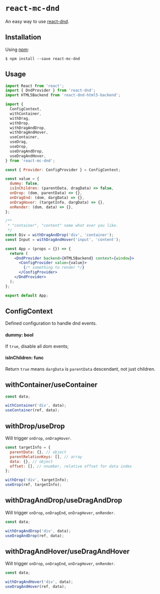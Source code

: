 # `react-mc-dnd`

An easy way to use [react-dnd](https://github.com/react-dnd/react-dnd).

## Installation

Using [npm](https://www.npmjs.com/):

    $ npm install --save react-mc-dnd

## Usage

```jsx
import React from 'react';
import { DndProvider } from 'react-dnd';
import HTML5Backend from 'react-dnd-html5-backend';

import {
  ConfigContext,
  withContainer,
  withDrag,
  withDrop,
  withDragAndDrop,
  withDragAndHover,
  useContainer,
  useDrag,
  useDrop,
  useDragAndDrop,
  useDragAndHover,
} from 'react-mc-dnd';

const { Provider: ConfigProvider } = ConfigContext;

const value = {
  dummy: false,
  isInChildren: (parentData, dragData) => false,
  onDrop: (dom, parentData) => {},
  onDragEnd: (dom, dargData) => {},
  onDragHover: (targetInfo, dargData) => {},
  onRender: (dom, data) => {},
};

/**
 * "container", "content" name what ever you like.
 */
const Div = withDragAndDrop('div', 'container');
const Input = withDragAndHover('input', 'content');

const App = (props = {}) => {
  return (
    <DndProvider backend={HTML5Backend} context={window}>
      <ConfigProvider value={value}>
        {/* something to render */}
      </ConfigProvider>
    </DndProvider>
  );
};

export default App;
```

## ConfigContext

Defined configuration to handle dnd events.

#### dummy: bool

If ```true```, disable all dom events;

#### isInChildren: func

Return ```true``` means ```dargData``` is ```parentData``` descendant, not just children.

## withContainer/useContainer

```jsx
const data;

withContainer('div', data);
useContainer(ref, data);
```

## withDrop/useDrop

Will trigger ```onDrop```, ```onDragHover```.

```jsx
const targetInfo = {
  parentData: {}, // object
  parentRelationKeys: [], // array
  data: {}, // object
  offset: [], // nnumber, relative offset for data index
};

withDrop('div', targetInfo);
useDrop(ref, targetInfo);
```

## withDragAndDrop/useDragAndDrop

Will trigger ```onDrop```, ```onDragEnd```, ```onDragHover```, ```onRender```.

```jsx
const data;

withDragAndDrop('div', data);
useDragAndDrop(ref, data);
```

## withDragAndHover/useDragAndHover

Will trigger ```onDrop```, ```onDragEnd```, ```onDragHover```, ```onRender```.

```jsx
const data;

withDragAndHover('div', data);
useDragAndHover(ref, data);
```
